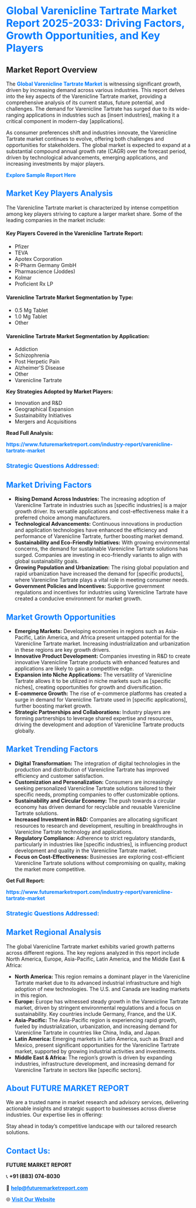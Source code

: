 <h1 style="color: #007BFF;">Global Varenicline Tartrate Market Report 2025-2033: Driving Factors, Growth Opportunities, and Key Players</h1>

<section id="overview">
<h2>Market Report Overview</h2>
<p>The <a href="https://www.futuremarketreport.com/industry-report/varenicline-tartrate-market" style="color: #007BFF; text-decoration: none;"><strong>Global Varenicline Tartrate Market</strong></a> is witnessing significant growth, driven by increasing demand across various industries. This report delves into the key aspects of the Varenicline Tartrate market, providing a comprehensive analysis of its current status, future potential, and challenges. The demand for Varenicline Tartrate has surged due to its wide-ranging applications in industries such as [insert industries], making it a critical component in modern-day [applications].</p>
<p>As consumer preferences shift and industries innovate, the Varenicline Tartrate market continues to evolve, offering both challenges and opportunities for stakeholders. The global market is expected to expand at a substantial compound annual growth rate (CAGR) over the forecast period, driven by technological advancements, emerging applications, and increasing investments by major players.</p>
</section>

<section id="overview">
<p><a href="https://www.futuremarketreport.com/request-sample/reportId=125447" style="color: #007BFF; text-decoration: none;"><strong>Explore Sample Report Here</strong></a></p>
</section>

<section id="key-players">
<h2 style="color: #007BFF;">Market Key Players Analysis</h2>
<p>The Varenicline Tartrate market is characterized by intense competition among key players striving to capture a larger market share. Some of the leading companies in the market include:</p>
<h4>Key Players Covered in the Varenicline Tartrate Report:</h4>
<ul><li>Pfizer</li><li>TEVA</li><li>Apotex Corporation</li><li>R-Pharm Germany GmbH</li><li>Pharmascience (Joddes)</li><li>Kolmar</li><li>Proficient Rx LP</li></ul>
<h4>Varenicline Tartrate Market Segmentation by Type:</h4>
<ul><li>0.5 Mg Tablet</li><li>1.0 Mg Tablet</li><li>Other</li></ul>

<h4>Varenicline Tartrate Market Segmentation by Application:</h4>
<ul><li>Addiction</li><li>Schizophrenia</li><li>Post Herpetic Pain</li><li>Alzheimer&#039;S Disease</li><li>Other</li><li>Varenicline Tartrate</li></ul>
<p><strong>Key Strategies Adopted by Market Players:</strong></p>
<ul>
<li>Innovation and R&D</li>
<li>Geographical Expansion</li>
<li>Sustainability Initiatives</li>
<li>Mergers and Acquisitions</li>
</ul>
</section>

<section>
<p><strong>Read Full Analysis: </strong></p><a href="https://www.futuremarketreport.com/industry-report/varenicline-tartrate-market" style="color: #007BFF; text-decoration: none;"><strong>https://www.futuremarketreport.com/industry-report/varenicline-tartrate-market</strong></a>
<h3 style="color: #007BFF;">Strategic Questions Addressed:</h3>
</section>

<section id="driving-factors">
<h2 style="color: #007BFF;">Market Driving Factors</h2>
<ul>
<li><strong>Rising Demand Across Industries:</strong> The increasing adoption of Varenicline Tartrate in industries such as [specific industries] is a major growth driver. Its versatile applications and cost-effectiveness make it a preferred choice among manufacturers.</li>
<li><strong>Technological Advancements:</strong> Continuous innovations in production and application technologies have enhanced the efficiency and performance of Varenicline Tartrate, further boosting market demand.</li>
<li><strong>Sustainability and Eco-Friendly Initiatives:</strong> With growing environmental concerns, the demand for sustainable Varenicline Tartrate solutions has surged. Companies are investing in eco-friendly variants to align with global sustainability goals.</li>
<li><strong>Growing Population and Urbanization:</strong> The rising global population and rapid urbanization have increased the demand for [specific products], where Varenicline Tartrate plays a vital role in meeting consumer needs.</li>
<li><strong>Government Policies and Incentives:</strong> Supportive government regulations and incentives for industries using Varenicline Tartrate have created a conducive environment for market growth.</li>
</ul>
</section>

<section id="growth-opportunities">
<h2 style="color: #007BFF;">Market Growth Opportunities</h2>
<ul>
<li><strong>Emerging Markets:</strong> Developing economies in regions such as Asia-Pacific, Latin America, and Africa present untapped potential for the Varenicline Tartrate market. Increasing industrialization and urbanization in these regions are key growth drivers.</li>
<li><strong>Innovative Product Development:</strong> Companies investing in R&D to create innovative Varenicline Tartrate products with enhanced features and applications are likely to gain a competitive edge.</li>
<li><strong>Expansion into Niche Applications:</strong> The versatility of Varenicline Tartrate allows it to be utilized in niche markets such as [specific niches], creating opportunities for growth and diversification.</li>
<li><strong>E-commerce Growth:</strong> The rise of e-commerce platforms has created a surge in demand for Varenicline Tartrate used in [specific applications], further boosting market growth.</li>
<li><strong>Strategic Partnerships and Collaborations:</strong> Industry players are forming partnerships to leverage shared expertise and resources, driving the development and adoption of Varenicline Tartrate products globally.</li>
</ul>
</section>

<section id="trending-factors">
<h2 style="color: #007BFF;">Market Trending Factors</h2>
<ul>
<li><strong>Digital Transformation:</strong> The integration of digital technologies in the production and distribution of Varenicline Tartrate has improved efficiency and customer satisfaction.</li>
<li><strong>Customization and Personalization:</strong> Consumers are increasingly seeking personalized Varenicline Tartrate solutions tailored to their specific needs, prompting companies to offer customizable options.</li>
<li><strong>Sustainability and Circular Economy:</strong> The push towards a circular economy has driven demand for recyclable and reusable Varenicline Tartrate solutions.</li>
<li><strong>Increased Investment in R&D:</strong> Companies are allocating significant resources to research and development, resulting in breakthroughs in Varenicline Tartrate technology and applications.</li>
<li><strong>Regulatory Compliance:</strong> Adherence to strict regulatory standards, particularly in industries like [specific industries], is influencing product development and quality in the Varenicline Tartrate market.</li>
<li><strong>Focus on Cost-Effectiveness:</strong> Businesses are exploring cost-efficient Varenicline Tartrate solutions without compromising on quality, making the market more competitive.</li>
</ul>
</section>

<section>
<p><strong>Get Full Report: </strong></p><a href="https://www.futuremarketreport.com/industry-report/varenicline-tartrate-market" style="color: #007BFF; text-decoration: none;"><strong>https://www.futuremarketreport.com/industry-report/varenicline-tartrate-market</strong></a>
<h3 style="color: #007BFF;">Strategic Questions Addressed:</h3>
</section>


<section id="regional-analysis">
<h2 style="color: #007BFF;">Market Regional Analysis</h2>
<p>The global Varenicline Tartrate market exhibits varied growth patterns across different regions. The key regions analyzed in this report include North America, Europe, Asia-Pacific, Latin America, and the Middle East & Africa:</p>
<ul>
<li><strong>North America:</strong> This region remains a dominant player in the Varenicline Tartrate market due to its advanced industrial infrastructure and high adoption of new technologies. The U.S. and Canada are leading markets in this region.</li>
<li><strong>Europe:</strong> Europe has witnessed steady growth in the Varenicline Tartrate market, driven by stringent environmental regulations and a focus on sustainability. Key countries include Germany, France, and the U.K.</li>
<li><strong>Asia-Pacific:</strong> The Asia-Pacific region is experiencing rapid growth, fueled by industrialization, urbanization, and increasing demand for Varenicline Tartrate in countries like China, India, and Japan.</li>
<li><strong>Latin America:</strong> Emerging markets in Latin America, such as Brazil and Mexico, present significant opportunities for the Varenicline Tartrate market, supported by growing industrial activities and investments.</li>
<li><strong>Middle East & Africa:</strong> The region’s growth is driven by expanding industries, infrastructure development, and increasing demand for Varenicline Tartrate in sectors like [specific sectors].</li>
</ul>
</section>

<footer>
<h2 style="color: #007BFF;">About FUTURE MARKET REPORT</h2>
<p>We are a trusted name in market research and advisory services, delivering actionable insights and strategic support to businesses across diverse industries. Our expertise lies in offering:</p>

<p>Stay ahead in today’s competitive landscape with our tailored research solutions.</p>

<h2 style="color: #007BFF;">Contact Us:</h2>
<p><strong>FUTURE MARKET REPORT</strong></p>
<p>📞 <strong>+91 (883) 074-8030</strong></p>
<p>📧 <strong><a href="mailto:help@futuremarketreport.com" style="color: #007BFF;">help@futuremarketreport.com</a></strong></p>
<p>🌐 <strong><a href="https://www.futuremarketreport.com/" style="color: #007BFF;">Visit Our Website</a></strong></p>
</footer>